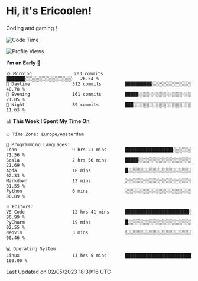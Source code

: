 # Hi, it's Ericoolen!
Coding and gaming！

<!--START_SECTION:waka-->
![Code Time](http://img.shields.io/badge/Code%20Time-768%20hrs%2050%20mins-blue)

![Profile Views](http://img.shields.io/badge/Profile%20Views-0-blue)

**I'm an Early 🐤** 

```text
🌞 Morning                203 commits         ███████░░░░░░░░░░░░░░░░░░   26.54 % 
🌆 Daytime                312 commits         ██████████░░░░░░░░░░░░░░░   40.78 % 
🌃 Evening                161 commits         █████░░░░░░░░░░░░░░░░░░░░   21.05 % 
🌙 Night                  89 commits          ███░░░░░░░░░░░░░░░░░░░░░░   11.63 % 
```


📊 **This Week I Spent My Time On** 

```text
🕑︎ Time Zone: Europe/Amsterdam

💬 Programming Languages: 
Lean                     9 hrs 21 mins       ██████████████████░░░░░░░   71.56 % 
Scala                    2 hrs 50 mins       █████░░░░░░░░░░░░░░░░░░░░   21.69 % 
Agda                     18 mins             █░░░░░░░░░░░░░░░░░░░░░░░░   02.33 % 
Markdown                 12 mins             ░░░░░░░░░░░░░░░░░░░░░░░░░   01.55 % 
Python                   6 mins              ░░░░░░░░░░░░░░░░░░░░░░░░░   00.89 % 

🔥 Editors: 
VS Code                  12 hrs 41 mins      ████████████████████████░   96.99 % 
PyCharm                  19 mins             █░░░░░░░░░░░░░░░░░░░░░░░░   02.55 % 
Neovim                   3 mins              ░░░░░░░░░░░░░░░░░░░░░░░░░   00.46 % 

💻 Operating System: 
Linux                    13 hrs 5 mins       █████████████████████████   100.00 % 
```


 Last Updated on 02/05/2023 18:39:16 UTC
<!--END_SECTION:waka-->

